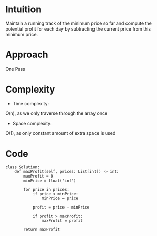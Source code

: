 # Intuition
<!-- Describe your first thoughts on how to solve this problem. -->
Maintain a running track of the minimum price so far and compute the potential profit for each day by subtracting the current price from this minimum price.

# Approach
<!-- Describe your approach to solving the problem. -->
One Pass

# Complexity
- Time complexity:
<!-- Add your time complexity here, e.g. $$O(n)$$ -->
O(n), as we only traverse through the array once

- Space complexity:
<!-- Add your space complexity here, e.g. $$O(n)$$ -->
O(1), as only constant amount of extra space is used

# Code
```python3 []
class Solution:
    def maxProfit(self, prices: List[int]) -> int:
        maxProfit = 0
        minPrice = float('inf')

        for price in prices:
            if price < minPrice:
                minPrice = price 
                
            profit = price - minPrice

            if profit > maxProfit:
                maxProfit = profit
                
        return maxProfit
```
